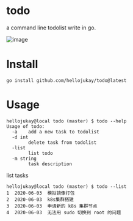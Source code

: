 # todo
a command line todolist write in go.

![image](https://travis-ci.org/hellojukay/todo.svg?branch=master)
# Install
```
go install github.com/hellojukay/todo@latest
```
# Usage
```shell
hellojukay@local todo (master) $ todo --help
Usage of todo:
  -a	add a new task to todolist
  -d int
    	delete task from todolist
  -list
    	list todo
  -m string
    	task description
```
list tasks
```shell
hellojukay@local todo (master) $ todo --list
1  2020-06-03  模拟镜像打包 
2  2020-06-03  k8s集群搭建
3  2020-06-03  申请新的 k8s 集群节点
4  2020-06-03  无法用 sudo 切换到 root 的问题
```
